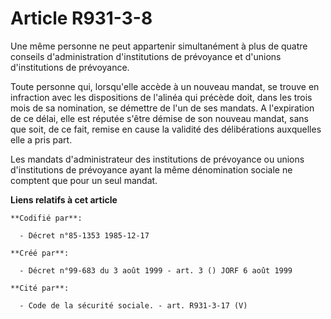 # Article R931-3-8

Une même personne ne peut appartenir simultanément à plus de quatre conseils d'administration d'institutions de prévoyance et
d'unions d'institutions de prévoyance.

Toute personne qui, lorsqu'elle accède à un nouveau mandat, se trouve en infraction avec les dispositions de l'alinéa qui
précède doit, dans les trois mois de sa nomination, se démettre de l'un de ses mandats. A l'expiration de ce délai, elle est
réputée s'être démise de son nouveau mandat, sans que soit, de ce fait, remise en cause la validité des délibérations
auxquelles elle a pris part.

Les mandats d'administrateur des institutions de prévoyance ou unions d'institutions de prévoyance ayant la même dénomination
sociale ne comptent que pour un seul mandat.

**Liens relatifs à cet article**

	**Codifié par**:

	  - Décret n°85-1353 1985-12-17

	**Créé par**:

	  - Décret n°99-683 du 3 août 1999 - art. 3 () JORF 6 août 1999

	**Cité par**:

	  - Code de la sécurité sociale. - art. R931-3-17 (V)
